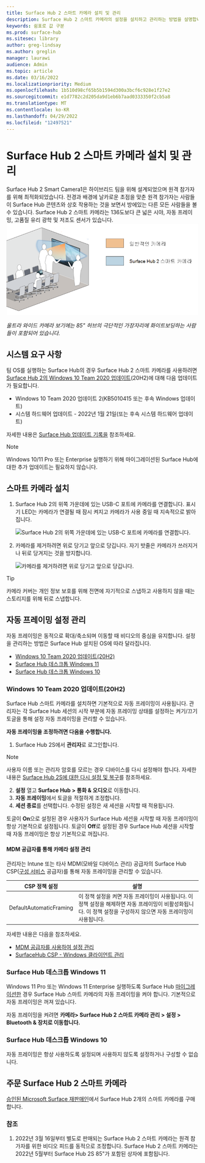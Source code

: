 ```yaml
---
title: Surface Hub 2 스마트 카메라 설치 및 관리
description: Surface Hub 2 스마트 카메라의 설정을 설치하고 관리하는 방법을 설명합니다.
keywords: 쉼표로 값 구분
ms.prod: surface-hub
ms.sitesec: library
author: greg-lindsay
ms.author: greglin
manager: laurawi
audience: Admin
ms.topic: article
ms.date: 03/16/2022
ms.localizationpriority: Medium
ms.openlocfilehash: 1b510d98cf65b5b1594d300a3bcf6c928e1f27e2
ms.sourcegitcommit: e1d7782c2d205da9d1eb6b7aad0333350f2cb5a8
ms.translationtype: MT
ms.contentlocale: ko-KR
ms.lasthandoff: 04/29/2022
ms.locfileid: "12497521"
---
```

# <a name="install-and-manage-surface-hub-2-smart-camera"></a>Surface Hub 2 스마트 카메라 설치 및 관리

Surface Hub 2 Smart Camera1<sup></sup>은 하이브리드 팀을 위해 설계되었으며 원격 참가자를 위해 최적화되었습니다. 전경과 배경에 날카로운 초점을 맞춘 원격 참가자는 사람들이 Surface Hub 콘텐츠와 상호 작용하는 것을 보면서 방에있는 다른 모든 사람들을 볼 수 있습니다. Surface Hub 2 스마트 카메라는 136도보다 큰 넓은 시야, 자동 프레이밍, 고품질 유리 광학 및 저조도 센서가 있습니다.
![울트라 와이드 카메라 보기에는 85" 허브의 극단적인 가장자리에 화이트보딩하는 사람들이 포함되어 있습니다.](images/surface-hub-2-smart-camera-fov.png)

*울트라 와이드 카메라 보기에는 85" 허브의 극단적인 가장자리에 화이트보딩하는 사람들이 포함되어 있습니다.*

## <a name="system-requirements"></a>시스템 요구 사항

팀 OS를 실행하는 Surface Hub의 경우 Surface Hub 2 스마트 카메라를 사용하려면 [Surface Hub 2의 Windows 10 Team 2020 업데이트](surface-hub-2020-update-whats-new.md)(20H2)에 대해 다음 업데이트가 필요합니다.

- Windows 10 Team 2020 업데이트 2(KB5010415 또는 후속 Windows 업데이트)
- 시스템 하드웨어 업데이트 - 2022년 1월 21일(또는 후속 시스템 하드웨어 업데이트)

자세한 내용은 [Surface Hub 업데이트 기록을](surface-hub-update-history.md) 참조하세요.

> [!NOTE]
> Windows 10/11 Pro 또는 Enterprise 실행하기 위해 마이그레이션된 Surface Hub에 대한 추가 업데이트는 필요하지 않습니다.

## <a name="install-smart-camera"></a>스마트 카메라 설치

1. Surface Hub 2의 위쪽 가운데에 있는 USB-C 포트에 카메라를 연결합니다. 표시기 LED는 카메라가 연결될 때 잠시 켜지고 카메라가 사용 중일 때 지속적으로 밝아집니다.

     ![Surface Hub 2의 위쪽 가운데에 있는 USB-C 포트에 카메라를 연결합니다.](images/hub2smartcamera1.png)

2. 카메라를 제거하려면 위로 당기고 앞으로 당깁니다. 자기 밧줄은 카메라가 쓰러지거나 뒤로 당겨지는 것을 방지합니다.

    ![카메라를 제거하려면 위로 당기고 앞으로 당깁니다.](images/hub2smartcamera2.png)

> [!TIP]
> 카메라 커버는 개인 정보 보호를 위해 전면에 자기적으로 스냅하고 사용하지 않을 때는 스토리지를 위해 뒤로 스냅합니다.

## <a name="manage-automatic-framing-settings"></a>자동 프레이밍 설정 관리

자동 프레이밍은 동적으로 확대/축소되며 이동할 때 비디오의 중심을 유지합니다. 설정을 관리하는 방법은 Surface Hub 설치된 OS에 따라 달라집니다.

- [Windows 10 Team 2020 업데이트(20H2)](#windows-10-team-2020-update-20h2)
- [Surface Hub 데스크톱 Windows 11](#windows-11-desktop-on-surface-hub)
- [Surface Hub 데스크톱 Windows 10](#windows-10-desktop-on-surface-hub)

### <a name="windows-10-team-2020-update-20h2"></a>Windows 10 Team 2020 업데이트(20H2)

Surface Hub 스마트 카메라를 설치하면 기본적으로 자동 프레이밍이 사용됩니다. 관리자는 각 Surface Hub 세션의 시작 부분에 자동 프레이밍 상태를 설정하는 켜기/끄기 토글을 통해 설정 자동 프레이밍을 관리할 수 있습니다.

**자동 프레이밍을 조정하려면 다음을 수행합니다.**

1. Surface Hub 2S에서 **관리자**로 로그인합니다.

> [!NOTE]
> 사용자 이름 또는 관리자 암호를 모르는 경우 디바이스를 다시 설정해야 합니다. 자세한 내용은 [Surface Hub 2S에 대한 다시 설정 및 복구](/surface-hub/surface-hub-2s-recover-reset)를 참조하세요.

2. **설정** 열고 **Surface Hub > 통화 & 오디오**로 이동합니다.
3. **자동 프레이밍**에서 토글을 적절하게 조정합니다. 
4. **세션 종료**를 선택합니다. 수정된 설정은 새 세션을 시작할 때 적용됩니다. 

토글이 **On**으로 설정된 경우 사용자가 Surface Hub 세션을 시작할 때 자동 프레이밍이 항상 기본적으로 설정됩니다. 토글이 **Off**로 설정된 경우 Surface Hub 세션을 시작할 때 자동 프레이밍은 항상 기본적으로 꺼집니다.

#### <a name="manage-camera-settings-via-an-mdm-provider"></a>MDM 공급자를 통해 카메라 설정 관리

관리자는 Intune 또는 타사 MDM(모바일 디바이스 관리) 공급자의 Surface Hub CSP([구성 서비스](/windows/client-management/mdm/surfacehub-csp) 공급자)를 통해 자동 프레이밍을 관리할 수 있습니다.

|CSP 정책 설정| 설명|
|------------------|------------|
|DefaultAutomaticFraming|이 정책 설정을 켜면 자동 프레이밍이 사용됩니다. 이 정책 설정을 해제하면 자동 프레이밍이 비활성화됩니다. 이 정책 설정을 구성하지 않으면 자동 프레이밍이 사용됩니다. |

자세한 내용은 다음을 참조하세요.

- [MDM 공급자를 사용하여 설정 관리](/surface-hub/manage-settings-with-mdm-for-surface-hub#create-custom-configuration-profile)
- [SurfaceHub CSP - Windows 클라이언트 관리](/windows/client-management/mdm/surfacehub-csp)

### <a name="windows-11-desktop-on-surface-hub"></a>Surface Hub 데스크톱 Windows 11

Windows 11 Pro 또는 Windows 11 Enterprise 실행하도록 Surface Hub [마이그레이션한](surface-hub-2s-migrate-os.md) 경우 Surface Hub 스마트 카메라의 자동 프레이밍을 켜야 합니다. 기본적으로 자동 프레이밍은 꺼져 있습니다.

자동 프레이밍을 켜려면 **카메라> Surface Hub 2 스마트 카메라 관리 > 설정 > Bluetooth & 장치로 이동합니다.**

### <a name="windows-10-desktop-on-surface-hub"></a>Surface Hub 데스크톱 Windows 10

자동 프레이밍은 항상 사용하도록 설정되며 사용하지 않도록 설정하거나 구성할 수 없습니다.

## <a name="order-surface-hub-2-smart-camera"></a>주문 Surface Hub 2 스마트 카메라

[승인된 Microsoft Surface 재판매인](https://www.microsoft.com/surface/business/where-to-buy-microsoft-surface?)에서 Surface Hub 2개의 스마트 카메라를 구매합니다.

### <a name="references"></a>참조

1. 2022년 3월 16일부터 별도로 판매되는 Surface Hub 2 스마트 카메라는 원격 참가자를 위한 비디오 피드를 동적으로 조정합니다. Surface Hub 2 스마트 카메라는 2022년 5월부터 Surface Hub 2S 85"가 포함된 상자에 포함됩니다.
